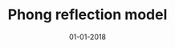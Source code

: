 ---
layout: project
order: 10
date: '01-01-2018'
title: 'Phong reflection model'
caption: 'Ambient, diffuse, and specular reflection.'
image: 
  path: /assets/img/projects/opengl-glsl-shaders/glsl-phong-reflection-model.png
  srcset: 
    1920w: /assets/img/projects/opengl-glsl-shaders/glsl-phong-reflection-model.png
    960w:  /assets/img/projects/opengl-glsl-shaders/glsl-phong-reflection-model.png
    480w:  /assets/img/projects/opengl-glsl-shaders/glsl-phong-reflection-model.png
sitemap: false
---